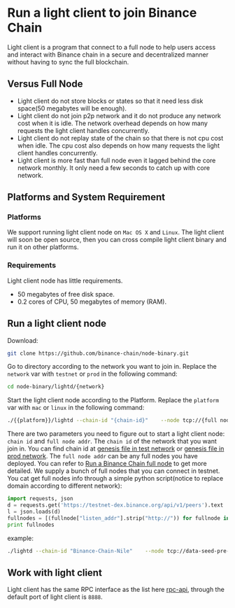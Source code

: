 # Run a light client to join Binance Chain

Light client is a program that connect to a full node to help users access and interact with Binance chain 
in a secure and decentralized manner without having to sync the full blockchain. 

## Versus Full Node

- Light client do not store blocks or states so that it need less disk space(50 megabytes will be enough).
- Light client do not join p2p network and it do not produce any network cost when it is idle. The network 
overhead depends on how many requests the light client handles concurrently. 
- Light client do not replay state of the chain so that there is not cpu cost when idle. The cpu cost also 
depends on how many requests the light client handles concurrently.
- Light client is more fast than full node even it lagged behind the core network monthly. It only need a few seconds 
to catch up with core network.

## Platforms and System Requirement

### Platforms

We support running light client node on `Mac OS X` and `Linux`. The light client will soon be open source, 
then you can cross compile light client binary and run it on other platforms.

### Requirements
Light client node has little requirements.

- 50 megabytes of free disk space.
- 0.2 cores of CPU, 50 megabytes of memory (RAM).

## Run a light client node

Download: 
```bash
git clone https://github.com/binance-chain/node-binary.git
```

Go to directory according to the network you want to join in. Replace the `network` var with `testnet` or `prod` in the
following command:
```bash
cd node-binary/lightd/{network}
```

Start the light client node according to the Platform. Replace the `platform` var with `mac` or `linux` in the following command:
```bash
./{{platform}}/lightd --chain-id "{chain-id}"    --node tcp://{full node addr}:80  > node.log  & 
```

There are two parameters you need to figure out to start a light client node: `chain id` and `full node addr`.
The `chain id` of the network that you want join in. You can find chain id at [genesis file in test network](https://github.com/binance-chain/node-binary/blob/master/fullnode/testnet/node/config/genesis.json)
or [genesis file in prod network](https://github.com/binance-chain/node-binary/blob/master/fullnode/prod/node/config/genesis.json).
 The `full node addr` can be any full nodes you have deployed. You can 
refer to [Run a Binance Chain full node](fullnode.md) to get more detailed. We supply a bunch of full nodes that you can 
connect in testnet.
You cat get full nodes info through a simple python script(notice to replace domain according to different network):
```python
import requests, json
d = requests.get('https://testnet-dex.binance.org/api/v1/peers').text
l = json.loads(d)
fullnodes = [(fullnode["listen_addr"].strip("http://")) for fullnode in l if "accelerated" not in fullnode ]
print fullnodes
```

example:
```bash
./lightd --chain-id "Binance-Chain-Nile"    --node tcp://data-seed-pre-0-s1.binance.org:80  > node.log  & 
```


## Work with light client

Light client has the same RPC interface as the list here [rpc-api](api-reference/node-rpc.md), through the default port of light 
client is `8888`.
